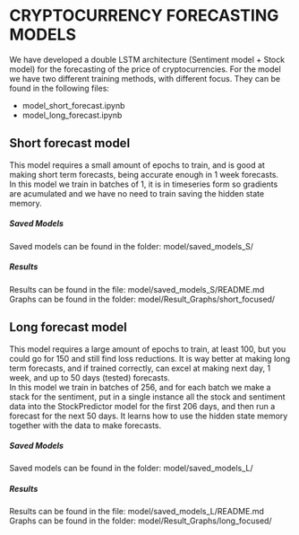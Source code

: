 # CRYPTOCURRENCY FORECASTING MODELS
We have developed a double LSTM architecture (Sentiment model + Stock model) for the forecasting of the price of cryptocurrencies. For the model we have two different training methods, with different focus. They can be found in the following files:
- model_short_forecast.ipynb
- model_long_forecast.ipynb

## Short forecast model
This model requires a small amount of epochs to train, and is good at making short term forecasts, being accurate enough in 1 week forecasts.  
In this model we train in batches of 1, it is in timeseries form so gradients are acumulated and we have no need to train saving the hidden state memory.  
##### Saved Models
Saved models can be found in the folder: model/saved_models_S/   
##### Results
Results can be found in the file: model/saved_models_S/README.md  
Graphs can be found in the folder: model/Result_Graphs/short_focused/  

## Long forecast model
This model requires a large amount of epochs to train, at least 100, but you could go for 150 and still find loss reductions. It is way better at making long term forecasts, and if trained correctly, can excel at making next day, 1 week, and up to 50 days (tested) forecasts.  
In this model we train in batches of 256, and for each batch we make a stack for the sentiment, put in a single instance all the stock and sentiment data into the StockPredictor model for the first 206 days, and then run a forecast for the next 50 days. It learns how to use the hidden state memory together with the data to make forecasts.
##### Saved Models
Saved models can be found in the folder: model/saved_models_L/
##### Results
Results can be found in the file: model/saved_models_L/README.md
Graphs can be found in the folder: model/Result_Graphs/long_focused/